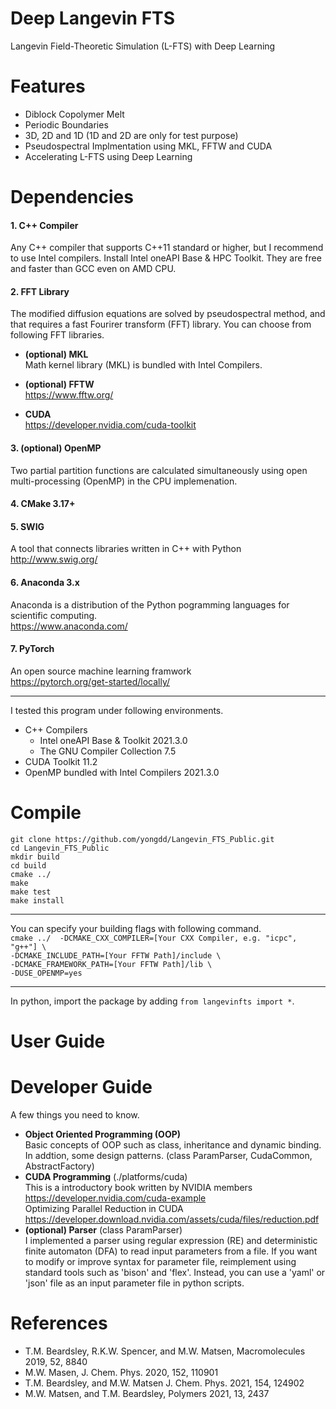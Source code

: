 # Deep Langevin FTS
Langevin Field-Theoretic Simulation (L-FTS) with Deep Learning

# Features
* Diblock Copolymer Melt
* Periodic Boundaries  
* 3D, 2D and 1D (1D and 2D are only for test purpose)
* Pseudospectral Implmentation using MKL, FFTW and CUDA
* Accelerating L-FTS using Deep Learning

# Dependencies
#### 1. C++ Compiler
  Any C++ compiler that supports C++11 standard or higher, but I recommend to use Intel compilers. Install Intel oneAPI Base & HPC Toolkit. They are free and faster than GCC even on AMD CPU.

#### 2. FFT Library
  The modified diffusion equations are solved by pseudospectral method, and that requires a fast Fourirer transform (FFT) library. You can choose from following FFT libraries.

+ **(optional) MKL**   
  Math kernel library (MKL) is bundled with Intel Compilers.  

+ **(optional) FFTW**   
  https://www.fftw.org/
  
+ **CUDA**  
  https://developer.nvidia.com/cuda-toolkit  
  
#### 3. (optional) OpenMP
  Two partial partition functions are calculated simultaneously using open multi-processing (OpenMP) in the CPU implemenation.  

#### 4. CMake 3.17+

#### 5. SWIG
  A tool that connects libraries written in C++ with Python    
  http://www.swig.org/

#### 6. Anaconda 3.x
  Anaconda is a distribution of the Python pogramming languages for scientific computing.  
  https://www.anaconda.com/

#### 7. PyTorch
  An open source machine learning framwork  
  https://pytorch.org/get-started/locally/
* * *
I tested this program under following environments.  
+ C++ Compilers
  + Intel oneAPI Base & Toolkit 2021.3.0   
  + The GNU Compiler Collection 7.5 
+ CUDA Toolkit 11.2
+ OpenMP bundled with Intel Compilers 2021.3.0

# Compile
  `git clone https://github.com/yongdd/Langevin_FTS_Public.git`  
  `cd Langevin_FTS_Public`  
  `mkdir build`  
  `cd build`  
  `cmake ../`  
  `make`   
  `make test`   
  `make install`
* * *
  You can specify your building flags with following command.   
  `cmake ../  -DCMAKE_CXX_COMPILER=[Your CXX Compiler, e.g. "icpc", "g++"] \`   
  `-DCMAKE_INCLUDE_PATH=[Your FFTW Path]/include \`  
  `-DCMAKE_FRAMEWORK_PATH=[Your FFTW Path]/lib \`  
  `-DUSE_OPENMP=yes`
* * *
  In python, import the package by adding  `from langevinfts import *`.
# User Guide

# Developer Guide
  A few things you need to know.  

+ **Object Oriented Programming (OOP)**  
    Basic concepts of OOP such as class, inheritance and dynamic binding.  
    In addtion, some design patterns. (class ParamParser, CudaCommon, AbstractFactory)
+ **CUDA Programming** (./platforms/cuda)  
    This is a introductory book written by NVIDIA members  
  https://developer.nvidia.com/cuda-example  
    Optimizing Parallel Reduction in CUDA  
  https://developer.download.nvidia.com/assets/cuda/files/reduction.pdf
+ **(optional) Parser** (class ParamParser)   
    I implemented a parser using regular expression (RE) and deterministic finite automaton (DFA) to read input parameters from a file. If you want to modify or improve syntax for parameter file, reimplement using standard tools such as 'bison' and 'flex'. Instead, you can use a 'yaml' or 'json' file as an input parameter file in python scripts.
  
# References
+ T.M. Beardsley, R.K.W. Spencer, and M.W. Matsen, Macromolecules 2019, 52, 8840
+ M.W. Masen, J. Chem. Phys. 2020, 152, 110901
+ T.M. Beardsley, and M.W. Matsen J. Chem. Phys. 2021, 154, 124902
+ M.W. Matsen, and T.M. Beardsley, Polymers 2021, 13, 2437
